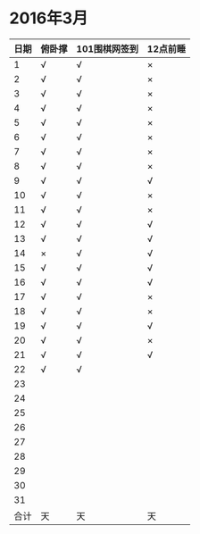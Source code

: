 # 2016年3月

日期|俯卧撑|101围棋网签到|12点前睡
:---|:-----|:------------|:--------
1|√|√|×|
2|√|√|×|
3|√|√|×|
4|√|√|×|
5|√|√|×|
6|√|√|×|
7|√|√|×|
8|√|√|×|
9|√|√|√|
10|√|√|×|
11|√|√|×|
12|√|√|√|
13|√|√|√|
14|×|√|√|
15|√|√|√|
16|√|√|√|
17|√|√|×|
18|√|√|×|
19|√|√|√|
20|√|√|×|
21|√|√|√|
22|√|√||
23||||
24||||
25||||
26||||
27||||
28||||
29||||
30||||
31||||
合计|天|天|天|